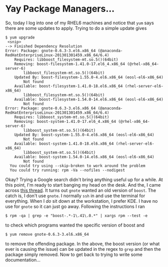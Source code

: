 Yay Package Managers...
=======================

So, today I log into one of my RHEL6 machines and notice that `yum` says
there are some updates to apply.  Trying to do a simple update gives

    $ yum upgrade
     <snip>
    --> Finished Dependency Resolution
    Error: Package: gnote-0.6.3-3.el6.x86_64 (@anaconda-RedHatEnterpriseLinux-201301301459.x86_64/6.4)
        Requires: libboost_filesystem-mt.so.5()(64bit)
        Removing: boost-filesystem-1.41.0-17.el6_4.x86_64 (@rhel-x86_64-server-6)
            libboost_filesystem-mt.so.5()(64bit)
        Updated By: boost-filesystem-1.55.0-4.el6.x86_64 (eosl-el6-x86_64)
            Not found
        Available: boost-filesystem-1.41.0-18.el6.x86_64 (rhel-server-el6-x86_64)
            libboost_filesystem-mt.so.5()(64bit)
        Available: boost-filesystem-1.54.0-14.el6.x86_64 (eosl-el6-x86_64)
            Not found
    Error: Package: gnote-0.6.3-3.el6.x86_64 (@anaconda-RedHatEnterpriseLinux-201301301459.x86_64/6.4)
        Requires: libboost_system-mt.so.5()(64bit)
        Removing: boost-system-1.41.0-17.el6_4.x86_64 (@rhel-x86_64-server-6)
            libboost_system-mt.so.5()(64bit)
        Updated By: boost-system-1.55.0-4.el6.x86_64 (eosl-el6-x86_64)
            Not found
        Available: boost-system-1.41.0-18.el6.x86_64 (rhel-server-el6-x86_64)
            libboost_system-mt.so.5()(64bit)
        Available: boost-system-1.54.0-14.el6.x86_64 (eosl-el6-x86_64)
            Not found
      You could try using --skip-broken to work around the problem
      You could try running: rpm -Va --nofiles --nodigest 

Okay?  Trying a Google search didn't bring anything useful up for a
while.  At this point, I'm ready to start banging my head on the desk.
And the, I came across [this thread].  It turns out `gnote` wanted an
old version of `boost`.  The catch is, I don't use `gnote`.  I normally
`ssh` in and use the terminal for everything.  When I _do_ sit down at
the workstation, I prefer KDE.  I have no use for `gnote` so it can just
go away.  Following the instructions I ran

    $ rpm -qa | grep -e "boost-.*-1\.41\.0.*" | xargs rpm --test -e

to check which programs wanted the specific version of boost and 

    $ yum remove gnote-0.6.3-3.el6.x86_64

to remove the offending package.  In the above, the boost version (or
what ever is causing the issue) can be updated in the regex to `grep`
and then the package simply removed.  Now to get back to trying to write
some documentation...

[this thread]: https://www.ibm.com/developerworks/community/forums/html/topic?id=b3c4d2c9-32be-4c75-adcf-e754d266953f

